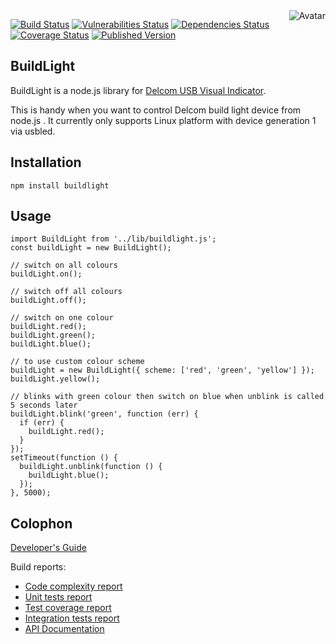 <img align="right" src="https://raw.github.com/cliffano/buildlight/master/avatar.jpg" alt="Avatar"/>

[![Build Status](https://github.com/cliffano/buildlight/workflows/CI/badge.svg)](https://github.com/cliffano/buildlight/actions?query=workflow%3ACI)
[![Vulnerabilities Status](https://snyk.io/test/github/cliffano/buildlight/badge.svg)](https://snyk.io/test/github/cliffano/buildlight)
[![Dependencies Status](https://img.shields.io/david/cliffano/buildlight.svg)](http://david-dm.org/cliffano/buildlight)
[![Coverage Status](https://img.shields.io/coveralls/cliffano/buildlight.svg)](https://coveralls.io/r/cliffano/buildlight?branch=master)
[![Published Version](https://img.shields.io/npm/v/buildlight.svg)](http://www.npmjs.com/package/buildlight)
<br/>

BuildLight
----------

BuildLight is a node.js library for [Delcom USB Visual Indicator](http://www.delcomproducts.com/products_usblmp.asp).

This is handy when you want to control Delcom build light device from node.js . It currently only supports Linux platform with device generation 1 via usbled.

Installation
------------

    npm install buildlight

Usage
-----

    import BuildLight from '../lib/buildlight.js';
    const buildLight = new BuildLight();

    // switch on all colours
    buildLight.on();

    // switch off all colours
    buildLight.off();

    // switch on one colour
    buildLight.red();
    buildLight.green();
    buildLight.blue();

    // to use custom colour scheme
    buildLight = new BuildLight({ scheme: ['red', 'green', 'yellow'] });
    buildLight.yellow();

    // blinks with green colour then switch on blue when unblink is called 5 seconds later
    buildLight.blink('green', function (err) {
      if (err) {
        buildLight.red();
      }
    });
    setTimeout(function () {
      buildLight.unblink(function () {
        buildLight.blue();
      });
    }, 5000);

Colophon
--------

[Developer's Guide](http://cliffano.github.io/developers_guide.html#nodejs)

Build reports:

* [Code complexity report](http://cliffano.github.io/buildlight/complexity/plato/index.html)
* [Unit tests report](http://cliffano.github.io/buildlight/test/mocha.txt)
* [Test coverage report](http://cliffano.github.io/buildlight/coverage/c8/index.html)
* [Integration tests report](http://cliffano.github.io/buildlight/test-integration/mocha.txt)
* [API Documentation](http://cliffano.github.io/buildlight/doc/jsdoc/index.html)
